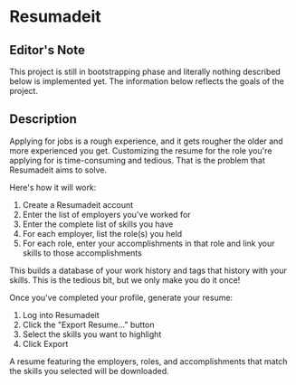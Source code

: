 # Resumadeit

## Editor's Note
This project is still in bootstrapping phase and literally nothing described below is implemented yet. The information
below reflects the goals of the project.

## Description

Applying for jobs is a rough experience, and it gets rougher the older and more experienced you get. Customizing the
resume for the role you're applying for is time-consuming and tedious. That is the problem that Resumadeit aims to
solve.

Here's how it will work:

1. Create a Resumadeit account
2. Enter the list of employers you've worked for
3. Enter the complete list of skills you have
4. For each employer, list the role(s) you held
5. For each role, enter your accomplishments in that role and link your skills to those accomplishments

This builds a database of your work history and tags that history with your skills. This is the tedious bit, but we
only make you do it once!

Once you've completed your profile, generate your resume:

1. Log into Resumadeit
2. Click the "Export Resume..." button
3. Select the skills you want to highlight
4. Click Export

A resume featuring the employers, roles, and accomplishments that match the skills you selected will be downloaded. 